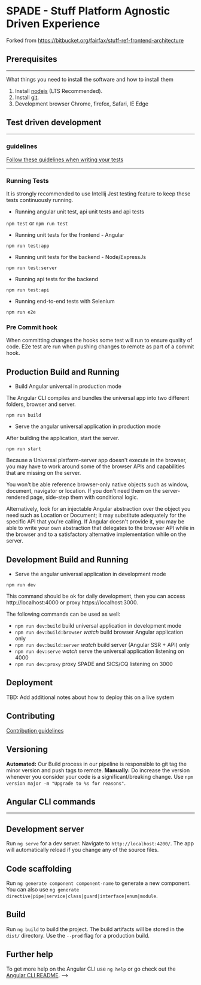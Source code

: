 # SPADE - Stuff Platform Agnostic Driven Experience

Forked from https://bitbucket.org/fairfax/stuff-ref-frontend-architecture

## Prerequisites

---

What things you need to install the software and how to install them

1. Install [nodejs](https://nodejs.org/en/download/) (LTS Recommended).
2. Install [git](https://git-scm.com/downloads).
3. Development browser Chrome, firefox, Safari, IE Edge

## Test driven development

---

### guidelines

[Follow these guidelines when writing your tests](https://stuffnz.atlassian.net/wiki/spaces/DE/pages/659619848/SPADE+-+Test+pyramid)

---

### Running Tests

It is strongly recommended to use Intellij Jest testing feature to keep these tests continuously running.

- Running angular unit test, api unit tests and api tests

`npm test` or `npm run test`

- Running unit tests for the frontend - Angular

`npm run test:app`

- Running unit tests for the backend - Node/ExpressJs

`npm run test:server`

- Running api tests for the backend

`npm run test:api`

- Running end-to-end tests with Selenium

`npm run e2e`

### Pre Commit hook

When committing changes the hooks some test will run to ensure quality of code.
E2e test are run when pushing changes to remote as part of a commit hook.

## Production Build and Running

- Build Angular universal in production mode

The Angular CLI compiles and bundles the universal app into two different folders, browser and server.

```
npm run build
```

- Serve the angular universal application in production mode

After building the application, start the server.

```
npm run start
```

Because a Universal platform-server app doesn't execute in the browser, you may have to work around some of the browser APIs and capabilities that are missing on the server.

You won't be able reference browser-only native objects such as window, document, navigator or location. If you don't need them on the server-rendered page, side-step them with conditional logic.

Alternatively, look for an injectable Angular abstraction over the object you need such as Location or Document; it may substitute adequately for the specific API that you're calling. If Angular doesn't provide it, you may be able to write your own abstraction that delegates to the browser API while in the browser and to a satisfactory alternative implementation while on the server.

## Development Build and Running

- Serve the angular universal application in development mode

```
npm run dev
```

This command should be ok for daily development, then you can access http://localhost:4000 or proxy https://localhost:3000.

The following commands can be used as well:

- `npm run dev:build` build universal application in development mode
- `npm run dev:build:browser` _watch_ build browser Angular application only
- `npm run dev:build:server` _watch_ build server (Angular SSR + API) only
- `npm run dev:serve` _watch_ serve the universal application listening on 4000
- `npm run dev:proxy` proxy SPADE and SICS/CQ listening on 3000

## Deployment

TBD: Add additional notes about how to deploy this on a live system

## Contributing

[Contribution guidelines](https://stuffnz.atlassian.net/wiki/spaces/DE/pages/653230081/Experience+Frontend+Contribution)

## Versioning

**Automated:**
Our Build process in our pipeline is responsible to git tag the minor version and push tags to remote.
**Manually:**
Do increase the version whenever you consider your code is a significant/breaking change. Use `npm version major -m "Upgrade to %s for reasons"`.

## Angular CLI commands

---

## Development server

Run `ng serve` for a dev server. Navigate to `http://localhost:4200/`. The app will automatically reload if you change any of the source files.

## Code scaffolding

Run `ng generate component component-name` to generate a new component. You can also use `ng generate directive|pipe|service|class|guard|interface|enum|module`.

## Build

Run `ng build` to build the project. The build artifacts will be stored in the `dist/` directory. Use the `--prod` flag for a production build.

## Further help

To get more help on the Angular CLI use `ng help` or go check out the [Angular CLI README](https://github.com/angular/angular-cli/blob/master/README.md). -->

